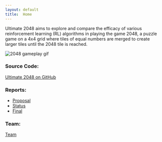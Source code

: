 ```yaml
---
layout: default
title:  Home
---
```


Ultimate 2048 aims to explore and compare the efficacy of various reinforcement learning (RL) algorithms in playing the game 2048, a puzzle game on a 4x4 grid where tiles of equal numbers are merged to create larger tiles until the 2048 tile is reached.

![2048 gameplay gif](https://github.com/AnthonyCusi/ultimate-2048/docs/images/2048gameplay.gif)

<h3>
Source Code:
</h3>

[Ultimate 2048 on GitHub](https://github.com/AnthonyCusi/ultimate-2048)

<h3>
Reports:
</h3>

- [Proposal](proposal.html)
- [Status](status.html)
- [Final](final.html)

<h3>
Team:
</h3>

[Team](team.html)